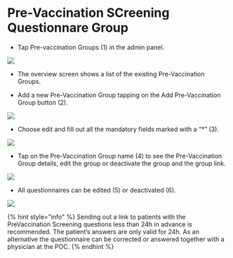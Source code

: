 # Pre-Vaccination SCreening Questionnare Group

- Tap Pre-vaccination Groups (1) in the admin panel. 

![](https://user-images.githubusercontent.com/105650529/170718188-d7fbc618-0733-4bcf-a737-79e737dd3e76.jpg)

- The overview screen shows a list of the existing Pre-Vaccination Groups. 

- Add a new Pre-Vaccination Group tapping on the Add Pre-Vaccination Group button (2). 

![](https://user-images.githubusercontent.com/105650529/170718198-600eaf0e-6715-4a90-908b-6a4c76c9522c.jpg)

- Choose edit and fill out all the mandatory fields marked with a “*” (3). 

![](https://user-images.githubusercontent.com/105650529/170718209-104963eb-1a12-423c-b642-18d45c48c47c.jpg)

- Tap on the Pre-Vaccination Group name (4) to see the Pre-Vaccination Group details, edit the group or deactivate the group and the group link. 

![](https://user-images.githubusercontent.com/105650529/170718220-7d1f8410-a248-487c-92c0-dfa14f8754b5.jpg)

- All questionnaires can be edited (5) or deactivated (6). 

![](https://user-images.githubusercontent.com/105650529/170718230-ca04f4fe-cb74-4f46-b143-2ccfe42181cd.jpg)

{% hint style="info" %} Sending out a link to patients with the PreVaccination Screening questions less than 24h in advance is recommended. The patient’s 
answers are only valid for 24h. As an alternative the questionnaire can be corrected or answered together with a physician at the POC. {% endhint %}


